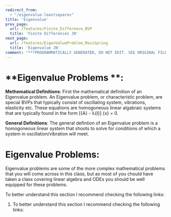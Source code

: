 ```yaml
---
redirect_from:
  - "/eigenvalue-leastsquares"
title: 'Eigenvalue'
prev_page:
  url: /features/Finite_Difference_BVP
  title: 'Finite Differences JN'
next_page:
  url: /features/EigenValueProblem_MassSpring
  title: 'Eigenvalue JN'
comment: "***PROGRAMMATICALLY GENERATED, DO NOT EDIT. SEE ORIGINAL FILES IN /content***"
---
```

# **Eigenvalue Problems **: 

**Methematical Definitions**: First the mathematical definition of an Eigenvalue problem. An Eigenvalue problem, or characteristic problem, are special BVPs that typically consist of oscillating system, vibrations, elasticity etc. These equations are homogoneous linear algabraic systems that are typically found in the form [{A} - λ{I}] {x} = 0. 

**General Definitions**: The general defintion of an Eigenvalue problem is a homogoneous linear system that shoots to solve for conditions of which a system in oscillation/vibration will meet. 

# **Eigenvalue Problems**:
Eigenvalue problems are some of the more complex mathematical problems that you will come across in this class, but as most of you chould have taken a class covering linear algebra and ODEs you should be well equipped for these problems. 


To better understand this section I recommend checking the following links:
 1) To better understand this section I recommend checking the following links:

